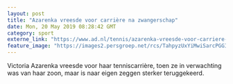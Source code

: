 ```yaml
---
layout: post
title: "Azarenka vreesde voor carrière na zwangerschap"
date: Mon, 20 May 2019 08:28:42 GMT
category: sport
externe_link: "https://www.ad.nl/tennis/azarenka-vreesde-voor-carriere-na-zwangerschap~ad64a5d0/"
feature_image: "https://images2.persgroep.net/rcs/TahpyzUxYiMwiSarcPGGIkPjLjo/diocontent/148616517/_fitwidth/400/?appId=21791a8992982cd8da851550a453bd7f&quality=0.7"
---
```


Victoria Azarenka vreesde voor haar tenniscarrière, toen ze in verwachting was van haar zoon, maar is naar eigen zeggen sterker teruggekeerd.
